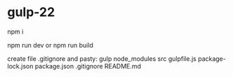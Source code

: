 # gulp-22

npm i

npm run dev
or
npm run build

create file .gitignore and pastу:
gulp
node_modules
src
gulpfile.js
package-lock.json
package.json
.gitignore
README.md
